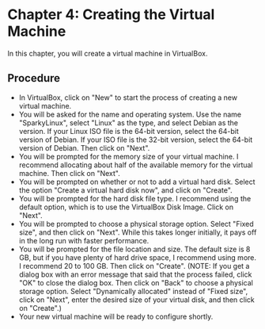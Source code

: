 # Chapter 4: Creating the Virtual Machine

In this chapter, you will create a virtual machine in VirtualBox.

## Procedure
* In VirtualBox, click on "New" to start the process of creating a new virtual machine.
* You will be asked for the name and operating system.  Use the name "SparkyLinux", select "Linux" as the type, and select Debian as the version.  If your Linux ISO file is the 64-bit version, select the 64-bit version of Debian.  If your ISO file is the 32-bit version, select the 64-bit version of Debian.  Then click on "Next".
* You will be prompted for the memory size of your virtual machine.  I recommend allocating about half of the available memory for the virtual machine.  Then click on "Next".
* You will be prompted on whether or not to add a virtual hard disk.  Select the option "Create a virtual hard disk now", and click on "Create".
* You will be prompted for the hard disk file type.  I recommend using the default option, which is to use the VirtualBox Disk Image.  Click on "Next".
* You will be prompted to choose a physical storage option.  Select "Fixed size", and then click on "Next".  While this takes longer initially, it pays off in the long run with faster performance.
* You will be prompted for the file location and size.  The default size is 8 GB, but if you have plenty of hard drive space, I recommend using more.  I recommend 20 to 100 GB.  Then click on "Create".  (NOTE: If you get a dialog box with an error message that said that the process failed, click "OK" to close the dialog box.  Then click on "Back" to choose a physical storage option.  Select "Dynamically allocated" instead of "Fixed size", click on "Next", enter the desired size of your virtual disk, and then click on "Create".)
* Your new virtual machine will be ready to configure shortly.
